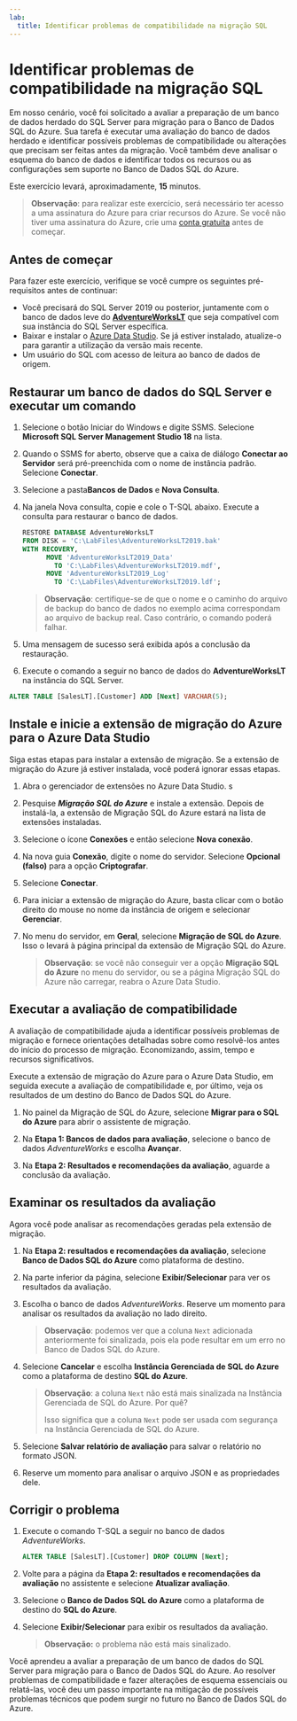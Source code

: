 ```yaml
---
lab:
  title: Identificar problemas de compatibilidade na migração SQL
---
```


# Identificar problemas de compatibilidade na migração SQL

Em nosso cenário, você foi solicitado a avaliar a preparação de um banco de dados herdado do SQL Server para migração para o Banco de Dados SQL do Azure. Sua tarefa é executar uma avaliação do banco de dados herdado e identificar possíveis problemas de compatibilidade ou alterações que precisam ser feitas antes da migração. Você também deve analisar o esquema do banco de dados e identificar todos os recursos ou as configurações sem suporte no Banco de Dados SQL do Azure.

Este exercício levará, aproximadamente, **15** minutos.

> **Observação**: para realizar este exercício, será necessário ter acesso a uma assinatura do Azure para criar recursos do Azure. Se você não tiver uma assinatura do Azure, crie uma [conta gratuita](https://azure.microsoft.com/free/?azure-portal=true) antes de começar.

## Antes de começar

Para fazer este exercício, verifique se você cumpre os seguintes pré-requisitos antes de continuar:

- Você precisará do SQL Server 2019 ou posterior, juntamente com o banco de dados leve do [**AdventureWorksLT**](https://learn.microsoft.com/en-us/sql/samples/adventureworks-install-configure?view=sql-server-ver16&tabs=ssms) que seja compatível com sua instância do SQL Server específica.
- Baixar e instalar o [Azure Data Studio](https://learn.microsoft.com/sql/azure-data-studio/download-azure-data-studio). Se já estiver instalado, atualize-o para garantir a utilização da versão mais recente.
- Um usuário do SQL com acesso de leitura ao banco de dados de origem.

## Restaurar um banco de dados do SQL Server e executar um comando

1. Selecione o botão Iniciar do Windows e digite SSMS. Selecione **Microsoft SQL Server Management Studio 18** na lista.  

1. Quando o SSMS for aberto, observe que a caixa de diálogo **Conectar ao Servidor** será pré-preenchida com o nome de instância padrão. Selecione **Conectar**.

1. Selecione a pasta**Bancos de Dados** e **Nova Consulta**.

1. Na janela Nova consulta, copie e cole o T-SQL abaixo. Execute a consulta para restaurar o banco de dados.

    ```sql
    RESTORE DATABASE AdventureWorksLT
    FROM DISK = 'C:\LabFiles\AdventureWorksLT2019.bak'
    WITH RECOVERY,
          MOVE 'AdventureWorksLT2019_Data' 
            TO 'C:\LabFiles\AdventureWorksLT2019.mdf',
          MOVE 'AdventureWorksLT2019_Log'
            TO 'C:\LabFiles\AdventureWorksLT2019.ldf';
    ```

    > **Observação**: certifique-se de que o nome e o caminho do arquivo de backup do banco de dados no exemplo acima correspondam ao arquivo de backup real. Caso contrário, o comando poderá falhar.

1. Uma mensagem de sucesso será exibida após a conclusão da restauração.

1. Execute o comando a seguir no banco de dados do **AdventureWorksLT** na instância do SQL Server.

```sql
ALTER TABLE [SalesLT].[Customer] ADD [Next] VARCHAR(5);
```

## Instale e inicie a extensão de migração do Azure para o Azure Data Studio

Siga estas etapas para instalar a extensão de migração. Se a extensão de migração do Azure já estiver instalada, você poderá ignorar essas etapas.

1. Abra o gerenciador de extensões no Azure Data Studio. s

1. Pesquise ***Migração SQL do Azure*** e instale a extensão. Depois de instalá-la, a extensão de Migração SQL do Azure estará na lista de extensões instaladas.

1. Selecione o ícone **Conexões** e então selecione **Nova conexão**. 

1. Na nova guia **Conexão**, digite o nome do servidor. Selecione **Opcional (falso)** para a opção **Criptografar**.

1. Selecione **Conectar**. 

1. Para iniciar a extensão de migração do Azure, basta clicar com o botão direito do mouse no nome da instância de origem e selecionar **Gerenciar**. 

1. No menu do servidor, em **Geral**, selecione **Migração de SQL do Azure**. Isso o levará à página principal da extensão de Migração SQL do Azure.

    > **Observação**: se você não conseguir ver a opção **Migração SQL do Azure** no menu do servidor, ou se a página Migração SQL do Azure não carregar, reabra o Azure Data Studio.

## Executar a avaliação de compatibilidade

A avaliação de compatibilidade ajuda a identificar possíveis problemas de migração e fornece orientações detalhadas sobre como resolvê-los antes do início do processo de migração. Economizando, assim, tempo e recursos significativos. 

Execute a extensão de migração do Azure para o Azure Data Studio, em seguida execute a avaliação de compatibilidade e, por último, veja os resultados de um destino do Banco de Dados SQL do Azure.

1. No painel da Migração de SQL do Azure, selecione **Migrar para o SQL do Azure** para abrir o assistente de migração.

1. Na **Etapa 1: Bancos de dados para avaliação**, selecione o banco de dados *AdventureWorks* e escolha **Avançar**.

1. Na **Etapa 2: Resultados e recomendações da avaliação**, aguarde a conclusão da avaliação.

## Examinar os resultados da avaliação

Agora você pode analisar as recomendações geradas pela extensão de migração.

1. Na **Etapa 2: resultados e recomendações da avaliação**, selecione **Banco de Dados SQL do Azure** como plataforma de destino.

1. Na parte inferior da página, selecione **Exibir/Selecionar** para ver os resultados da avaliação. 

1. Escolha o banco de dados *AdventureWorks*. Reserve um momento para analisar os resultados da avaliação no lado direito.
    
    > **Observação**: podemos ver que a coluna `Next` adicionada anteriormente foi sinalizada, pois ela pode resultar em um erro no Banco de Dados SQL do Azure.

1. Selecione **Cancelar** e escolha **Instância Gerenciada de SQL do Azure** como a plataforma de destino **SQL do Azure**.
    
    > **Observação**: a coluna `Next` não está mais sinalizada na Instância Gerenciada de SQL do Azure. Por quê? 
    >
    >Isso significa que a coluna `Next` pode ser usada com segurança na Instância Gerenciada de SQL do Azure.

1. Selecione **Salvar relatório de avaliação** para salvar o relatório no formato JSON.

1. Reserve um momento para analisar o arquivo JSON e as propriedades dele.

## Corrigir o problema

1. Execute o comando T-SQL a seguir no banco de dados *AdventureWorks*.

    ```sql
    ALTER TABLE [SalesLT].[Customer] DROP COLUMN [Next];
    ```

1. Volte para a página da **Etapa 2: resultados e recomendações da avaliação** no assistente e selecione **Atualizar avaliação**.

1. Selecione o **Banco de Dados SQL do Azure** como a plataforma de destino do **SQL do Azure**.

1. Selecione **Exibir/Selecionar** para exibir os resultados da avaliação.

    > **Observação:** o problema não está mais sinalizado.

Você aprendeu a avaliar a preparação de um banco de dados do SQL Server para migração para o Banco de Dados SQL do Azure. Ao resolver problemas de compatibilidade e fazer alterações de esquema essenciais ou relatá-las, você deu um passo importante na mitigação de possíveis problemas técnicos que podem surgir no futuro no Banco de Dados SQL do Azure.
